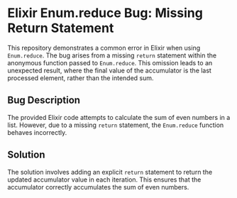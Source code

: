 # Elixir Enum.reduce Bug: Missing Return Statement

This repository demonstrates a common error in Elixir when using `Enum.reduce`.  The bug arises from a missing `return` statement within the anonymous function passed to `Enum.reduce`. This omission leads to an unexpected result, where the final value of the accumulator is the last processed element, rather than the intended sum.

## Bug Description
The provided Elixir code attempts to calculate the sum of even numbers in a list. However, due to a missing `return` statement, the `Enum.reduce` function behaves incorrectly.

## Solution
The solution involves adding an explicit `return` statement to return the updated accumulator value in each iteration.  This ensures that the accumulator correctly accumulates the sum of even numbers.